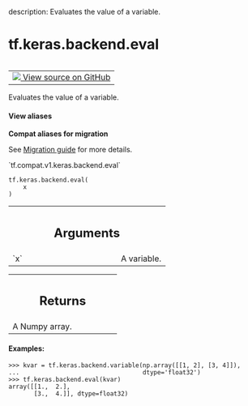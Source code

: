 description: Evaluates the value of a variable.

<div itemscope itemtype="http://developers.google.com/ReferenceObject">
<meta itemprop="name" content="tf.keras.backend.eval" />
<meta itemprop="path" content="Stable" />
</div>

# tf.keras.backend.eval

<!-- Insert buttons and diff -->

<table class="tfo-notebook-buttons tfo-api nocontent" align="left">
<td>
  <a target="_blank" href="https://github.com/tensorflow/tensorflow/blob/r2.2/tensorflow/python/keras/backend.py#L1271-L1290">
    <img src="https://www.tensorflow.org/images/GitHub-Mark-32px.png" />
    View source on GitHub
  </a>
</td>
</table>



Evaluates the value of a variable.

<section class="expandable">
  <h4 class="showalways">View aliases</h4>
  <p>
<b>Compat aliases for migration</b>
<p>See
<a href="https://www.tensorflow.org/guide/migrate">Migration guide</a> for
more details.</p>
<p>`tf.compat.v1.keras.backend.eval`</p>
</p>
</section>

<pre class="devsite-click-to-copy prettyprint lang-py tfo-signature-link">
<code>tf.keras.backend.eval(
    x
)
</code></pre>



<!-- Placeholder for "Used in" -->


<!-- Tabular view -->
 <table class="responsive fixed orange">
<colgroup><col width="214px"><col></colgroup>
<tr><th colspan="2"><h2 class="add-link">Arguments</h2></th></tr>

<tr>
<td>
`x`
</td>
<td>
A variable.
</td>
</tr>
</table>



<!-- Tabular view -->
 <table class="responsive fixed orange">
<colgroup><col width="214px"><col></colgroup>
<tr><th colspan="2"><h2 class="add-link">Returns</h2></th></tr>
<tr class="alt">
<td colspan="2">
A Numpy array.
</td>
</tr>

</table>



#### Examples:



```
>>> kvar = tf.keras.backend.variable(np.array([[1, 2], [3, 4]]),
...                                  dtype='float32')
>>> tf.keras.backend.eval(kvar)
array([[1.,  2.],
       [3.,  4.]], dtype=float32)
```